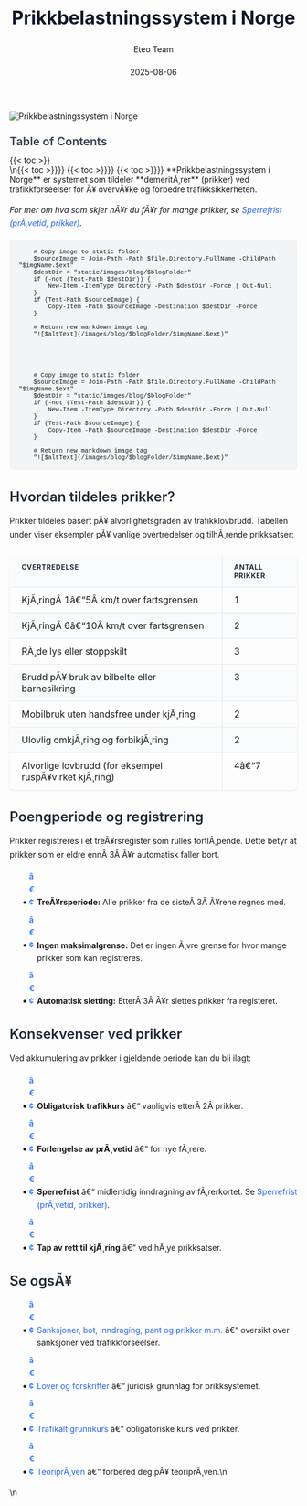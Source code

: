﻿---
title: "Prikkbelastningssystem i Norge"
date: 2025-08-06
draft: false
author: "Eteo Team"
description: "En komplett guide til prikkbelastningssystemet i Norge. Lær om hvordan prikker gis, registreres og påvirker førerkortet ditt."
categories: ["Driving Theory"]
tags: ["driving", "theory", "safety"]
featured_image: "/images/blog/prikkbelastningssystem/prikkbelastningssystem-image.svg"
---

<style>
/* Base text styling */
.article-content {
  font-family: 'Inter', -apple-system, BlinkMacSystemFont, 'Segoe UI', Roboto, Oxygen, Ubuntu, Cantarell, 'Open Sans', 'Helvetica Neue', sans-serif;
  line-height: 1.6;
  color: #1f2937;
  font-size: 16px;
}

/* Headers */
h1 {
  font-size: 2rem;
  font-weight: 700;
  margin: 2rem 0 1.5rem;
  color: #111827;
}

h2 {
  font-size: 1.5rem;
  font-weight: 600;
  margin: 2rem 0 1rem;
  color: #1f2937;
}

h3 {
  font-size: 1.25rem;
  font-weight: 600;
  margin: 1.5rem 0 0.75rem;
  color: #374151;
}

/* Paragraphs */
p {
  margin: 1rem 0;
  line-height: 1.7;
}

/* Lists */
ul, ol {
  margin: 1rem 0 1rem 1.5rem;
  padding-left: 1rem;
}

li {
  margin-bottom: 0.5rem;
  line-height: 1.6;
  position: relative;
  padding-left: 0.5rem;
}

ul > li::before {
  content: 'â€¢';
  color: #3b82f6;
  font-weight: bold;
  display: inline-block;
  width: 1em;
  margin-left: -1em;
}

/* Links */
a {
  color: #2563eb;
  text-decoration: none;
  transition: color 0.2s ease;
}

a:hover {
  color: #1d4ed8;
  text-decoration: underline;
}

/* Code blocks */
pre, code {
  font-family: 'SFMono-Regular', Consolas, 'Liberation Mono', Menlo, monospace;
  background-color: #f3f4f6;
  border-radius: 0.375rem;
  font-size: 0.875em;
}

pre {
  padding: 1rem;
  overflow-x: auto;
  margin: 1rem 0;
}

code {
  padding: 0.2em 0.4em;
}

/* Blockquotes */
blockquote {
  border-left: 4px solid #e5e7eb;
  margin: 1.5rem 0;
  padding: 0.75rem 1rem 0.75rem 1.5rem;
  background-color: #f9fafb;
  color: #4b5563;
  font-style: italic;
}

/* Tables */
table {
  margin: 1.5rem auto !important;
  border-collapse: collapse !important;
  width: 100% !important;
  max-width: 100%;
  box-shadow: 0 1px 3px rgba(0,0,0,0.1) !important;
  border-radius: 0.5rem !important;
  overflow: hidden !important;
  border: 1px solid #e5e7eb !important;
  display: table !important;
}

th, td {
  padding: 0.75rem 1.25rem !important;
  text-align: left !important;
  border: 1px solid #e5e7eb !important;
  vertical-align: top;
}

th {
  background-color: #f9fafb !important;
  font-weight: 600 !important;
  color: #111827 !important;
  text-transform: uppercase !important;
  font-size: 0.75rem !important;
  letter-spacing: 0.05em !important;
}

tr:nth-child(even) {
  background-color: #f9fafb !important;
}

tr:hover {
  background-color: #f3f4f6 !important;
}

/* Responsive adjustments */
@media (max-width: 768px) {
  .article-content {
    font-size: 15px;
  }
  
  h1 { font-size: 1.75rem; }
  h2 { font-size: 1.375rem; }
  h3 { font-size: 1.125rem; }
  
  table {
    display: block !important;
    overflow-x: auto !important;
    -webkit-overflow-scrolling: touch;
  }
}
</style>


<div class="blog-content">
  <div class="featured-image">
    <img src="/images/blog/prikkbelastningssystem/prikkbelastningssystem-image.svg" alt="Prikkbelastningssystem i Norge" class="img-fluid rounded">
  </div>

  <div class="toc-container mt-4 mb-4">
    <h3>Table of Contents</h3>
    {{< toc >}}
  </div>

  <div class="blog-body">\n{{< toc >}}}}
{{< toc >}}}}
{{< toc >}}}}
**Prikkbelastningssystem i Norge** er systemet som tildeler **demeritÃ¸rer** (prikker) ved trafikkforseelser for Ã¥ overvÃ¥ke og forbedre trafikksikkerheten.

*For mer om hva som skjer nÃ¥r du fÃ¥r for mange prikker, se [Sperrefrist (prÃ¸vetid, prikker)](/blogs/teori/sperrefrist-provetid-prikker "Sperrefrist (prÃ¸vetid, prikker) - konsekvenser ved akkumulering av prikker").*


        
        
        # Copy image to static folder
        $sourceImage = Join-Path -Path $file.Directory.FullName -ChildPath "$imgName.$ext"
        $destDir = "static/images/blog/$blogFolder"
        if (-not (Test-Path $destDir)) {
            New-Item -ItemType Directory -Path $destDir -Force | Out-Null
        }
        if (Test-Path $sourceImage) {
            Copy-Item -Path $sourceImage -Destination $destDir -Force
        }
        
        # Return new markdown image tag
        "![$altText](/images/blog/$blogFolder/$imgName.$ext)"
    


        
        
        # Copy image to static folder
        $sourceImage = Join-Path -Path $file.Directory.FullName -ChildPath "$imgName.$ext"
        $destDir = "static/images/blog/$blogFolder"
        if (-not (Test-Path $destDir)) {
            New-Item -ItemType Directory -Path $destDir -Force | Out-Null
        }
        if (Test-Path $sourceImage) {
            Copy-Item -Path $sourceImage -Destination $destDir -Force
        }
        
        # Return new markdown image tag
        "![$altText](/images/blog/$blogFolder/$imgName.$ext)"
    

## Hvordan tildeles prikker?

Prikker tildeles basert pÃ¥ alvorlighetsgraden av trafikklovbrudd. Tabellen under viser eksempler pÃ¥ vanlige overtredelser og tilhÃ¸rende prikksatser:

| Overtredelse                                                | Antall prikker |
|-------------------------------------------------------------|---------------|
| KjÃ¸ringÂ 1â€“5Â km/t over fartsgrensen                           | 1             |
| KjÃ¸ringÂ 6â€“10Â km/t over fartsgrensen                          | 2             |
| RÃ¸de lys eller stoppskilt                                   | 3             |
| Brudd pÃ¥ bruk av bilbelte eller barnesikring                 | 3             |
| Mobilbruk uten handsfree under kjÃ¸ring                       | 2             |
| Ulovlig omkjÃ¸ring og forbikjÃ¸ring                            | 2             |
| Alvorlige lovbrudd (for eksempel ruspÃ¥virket kjÃ¸ring)        | 4â€“7           |

## Poengperiode og registrering

Prikker registreres i et treÃ¥rsregister som rulles fortlÃ¸pende. Dette betyr at prikker som er eldre ennÂ 3Â Ã¥r automatisk faller bort.

- **TreÃ¥rsperiode:** Alle prikker fra de sisteÂ 3Â Ã¥rene regnes med.
- **Ingen maksimalgrense:** Det er ingen Ã¸vre grense for hvor mange prikker som kan registreres.
- **Automatisk sletting:** EtterÂ 3Â Ã¥r slettes prikker fra registeret.

## Konsekvenser ved prikker

Ved akkumulering av prikker i gjeldende periode kan du bli ilagt:

* **Obligatorisk trafikkurs** â€“ vanligvis etterÂ 2Â prikker.
* **Forlengelse av prÃ¸vetid** â€“ for nye fÃ¸rere.
* **Sperrefrist** â€“ midlertidig inndragning av fÃ¸rerkortet. Se [Sperrefrist (prÃ¸vetid, prikker)](/blogs/teori/sperrefrist-provetid-prikker "Sperrefrist (prÃ¸vetid, prikker) - konsekvenser ved akkumulering av prikker").
* **Tap av rett til kjÃ¸ring** â€“ ved hÃ¸ye prikksatser.

## Se ogsÃ¥

* [Sanksjoner, bot, inndraging, pant og prikker m.m.](/blogs/teori/sanksjoner-bot-inndraging-pant-prikker "Sanksjoner, bot, inndraging, pant og prikker") â€“ oversikt over sanksjoner ved trafikkforseelser.
* [Lover og forskrifter](/blogs/teori/lover-og-forskrifter "Lover og forskrifter - Oversikt over norske trafikklover og forskrifter") â€“ juridisk grunnlag for prikksystemet.
* [Trafikalt grunnkurs](/blogs/teori/trafikalt-grunnkurs "Trafikalt grunnkurs - Obligatorisk kurs for fÃ¸rerkort klasse B") â€“ obligatoriske kurs ved prikker.
* [TeoriprÃ¸ven](/blogs/teori/teoriproven "TeoriprÃ¸ven - alt du trenger Ã¥ vite for Ã¥ bestÃ¥ teoriprÃ¸ven") â€“ forbered deg pÃ¥ teoriprÃ¸ven.\n  </div>\n</div>